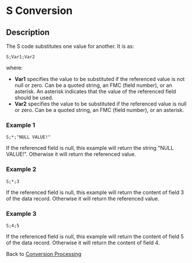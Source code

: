# S Conversion

<PageHeader />

## Description

The S code substitutes one value for another. It is as:

```
S;Var1;Var2
```

where:

- **Var1** specifies the value to be substituted if the referenced value is not null or zero. Can be a quoted string, an FMC (field number), or an asterisk. An asterisk indicates that the value of the referenced field should be used.
- **Var2** specifies the value to be substituted if the referenced value is null or zero. Can be a quoted string, an FMC (field number), or an asterisk.

### Example 1

```
S;*;"NULL VALUE!"
```

If the referenced field is null, this example will return the string "NULL VALUE!". Otherwise it will return the referenced value.

### Example 2

```
S;*;3
```

If the referenced field is null, this example will return the content of field 3 of the data record. Otherwise it will return the referenced value.

### Example 3

```
S;4;5
```

If the referenced field is null, this example will return the content of field 5 of the data record. Otherwise it will return the content of field 4.

Back to [Conversion Processing](./../conversion-processing)
